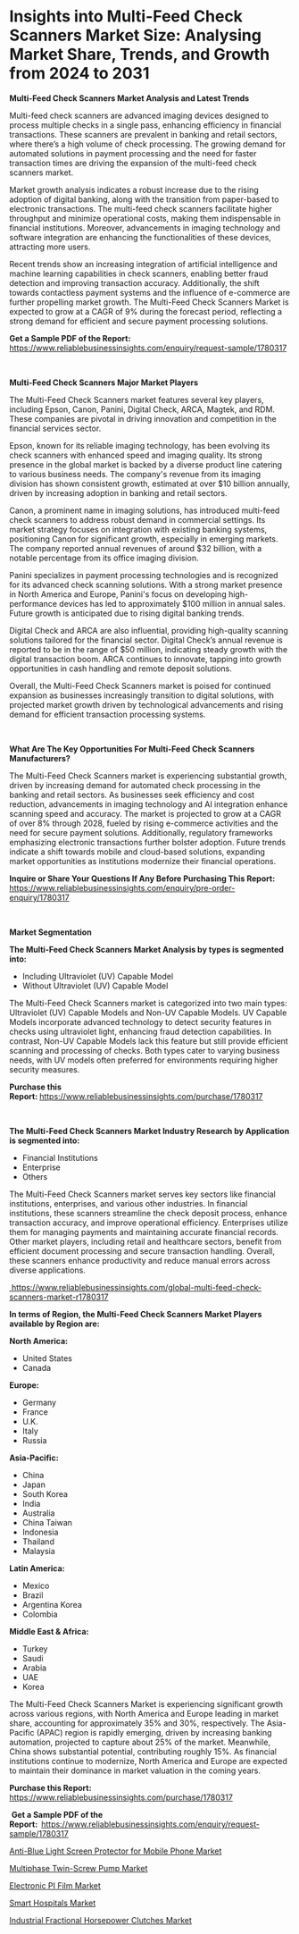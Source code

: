 <p><h1>Insights into Multi-Feed Check Scanners Market Size: Analysing Market Share, Trends, and Growth from 2024 to 2031</h1></p><p><strong>Multi-Feed Check Scanners Market Analysis and Latest Trends</strong></p>
<p><p>Multi-feed check scanners are advanced imaging devices designed to process multiple checks in a single pass, enhancing efficiency in financial transactions. These scanners are prevalent in banking and retail sectors, where there’s a high volume of check processing. The growing demand for automated solutions in payment processing and the need for faster transaction times are driving the expansion of the multi-feed check scanners market.</p><p>Market growth analysis indicates a robust increase due to the rising adoption of digital banking, along with the transition from paper-based to electronic transactions. The multi-feed check scanners facilitate higher throughput and minimize operational costs, making them indispensable in financial institutions. Moreover, advancements in imaging technology and software integration are enhancing the functionalities of these devices, attracting more users.</p><p>Recent trends show an increasing integration of artificial intelligence and machine learning capabilities in check scanners, enabling better fraud detection and improving transaction accuracy. Additionally, the shift towards contactless payment systems and the influence of e-commerce are further propelling market growth. The Multi-Feed Check Scanners Market is expected to grow at a CAGR of 9% during the forecast period, reflecting a strong demand for efficient and secure payment processing solutions.</p></p>
<p><strong>Get a Sample PDF of the Report:&nbsp;</strong> <a href="https://www.reliablebusinessinsights.com/enquiry/request-sample/1780317?utm_campaign=118&utm_medium=2&utm_source=Github&utm_content=ia&utm_term=29102024&utm_id=multi-feed-check-scanners">https://www.reliablebusinessinsights.com/enquiry/request-sample/1780317</a></p>
<p>&nbsp;</p>
<p><strong>Multi-Feed Check Scanners Major Market Players</strong></p>
<p><p>The Multi-Feed Check Scanners market features several key players, including Epson, Canon, Panini, Digital Check, ARCA, Magtek, and RDM. These companies are pivotal in driving innovation and competition in the financial services sector.</p><p>Epson, known for its reliable imaging technology, has been evolving its check scanners with enhanced speed and imaging quality. Its strong presence in the global market is backed by a diverse product line catering to various business needs. The company's revenue from its imaging division has shown consistent growth, estimated at over $10 billion annually, driven by increasing adoption in banking and retail sectors.</p><p>Canon, a prominent name in imaging solutions, has introduced multi-feed check scanners to address robust demand in commercial settings. Its market strategy focuses on integration with existing banking systems, positioning Canon for significant growth, especially in emerging markets. The company reported annual revenues of around $32 billion, with a notable percentage from its office imaging division.</p><p>Panini specializes in payment processing technologies and is recognized for its advanced check scanning solutions. With a strong market presence in North America and Europe, Panini's focus on developing high-performance devices has led to approximately $100 million in annual sales. Future growth is anticipated due to rising digital banking trends.</p><p>Digital Check and ARCA are also influential, providing high-quality scanning solutions tailored for the financial sector. Digital Check’s annual revenue is reported to be in the range of $50 million, indicating steady growth with the digital transaction boom. ARCA continues to innovate, tapping into growth opportunities in cash handling and remote deposit solutions.</p><p>Overall, the Multi-Feed Check Scanners market is poised for continued expansion as businesses increasingly transition to digital solutions, with projected market growth driven by technological advancements and rising demand for efficient transaction processing systems.</p></p>
<p>&nbsp;</p>
<p><strong>What Are The Key Opportunities For Multi-Feed Check Scanners Manufacturers?</strong></p>
<p><p>The Multi-Feed Check Scanners market is experiencing substantial growth, driven by increasing demand for automated check processing in the banking and retail sectors. As businesses seek efficiency and cost reduction, advancements in imaging technology and AI integration enhance scanning speed and accuracy. The market is projected to grow at a CAGR of over 8% through 2028, fueled by rising e-commerce activities and the need for secure payment solutions. Additionally, regulatory frameworks emphasizing electronic transactions further bolster adoption. Future trends indicate a shift towards mobile and cloud-based solutions, expanding market opportunities as institutions modernize their financial operations.</p></p>
<p><strong>Inquire or Share Your Questions If Any Before Purchasing This Report:</strong> <a href="https://www.reliablebusinessinsights.com/enquiry/pre-order-enquiry/1780317?utm_campaign=118&utm_medium=2&utm_source=Github&utm_content=ia&utm_term=29102024&utm_id=multi-feed-check-scanners">https://www.reliablebusinessinsights.com/enquiry/pre-order-enquiry/1780317</a></p>
<p>&nbsp;</p>
<p><strong>Market Segmentation</strong></p>
<p><strong>The Multi-Feed Check Scanners Market Analysis by types is segmented into:</strong></p>
<p><ul><li>Including Ultraviolet (UV) Capable Model</li><li>Without Ultraviolet (UV) Capable Model</li></ul></p>
<p><p>The Multi-Feed Check Scanners market is categorized into two main types: Ultraviolet (UV) Capable Models and Non-UV Capable Models. UV Capable Models incorporate advanced technology to detect security features in checks using ultraviolet light, enhancing fraud detection capabilities. In contrast, Non-UV Capable Models lack this feature but still provide efficient scanning and processing of checks. Both types cater to varying business needs, with UV models often preferred for environments requiring higher security measures.</p></p>
<p><strong>Purchase this Report:&nbsp;</strong><a href="https://www.reliablebusinessinsights.com/purchase/1780317?utm_campaign=118&utm_medium=2&utm_source=Github&utm_content=ia&utm_term=29102024&utm_id=multi-feed-check-scanners">https://www.reliablebusinessinsights.com/purchase/1780317</a></p>
<p>&nbsp;</p>
<p><strong>The Multi-Feed Check Scanners Market Industry Research by Application is segmented into:</strong></p>
<p><ul><li>Financial Institutions</li><li>Enterprise</li><li>Others</li></ul></p>
<p><p>The Multi-Feed Check Scanners market serves key sectors like financial institutions, enterprises, and various other industries. In financial institutions, these scanners streamline the check deposit process, enhance transaction accuracy, and improve operational efficiency. Enterprises utilize them for managing payments and maintaining accurate financial records. Other market players, including retail and healthcare sectors, benefit from efficient document processing and secure transaction handling. Overall, these scanners enhance productivity and reduce manual errors across diverse applications.</p></p>
<p><a href="https://www.reliablebusinessinsights.com/global-multi-feed-check-scanners-market-r1780317?utm_campaign=118&utm_medium=2&utm_source=Github&utm_content=ia&utm_term=29102024&utm_id=multi-feed-check-scanners">&nbsp;https://www.reliablebusinessinsights.com/global-multi-feed-check-scanners-market-r1780317</a></p>
<p><strong>In terms of Region, the Multi-Feed Check Scanners Market Players available by Region are:</strong></p>
<p>
    <p> <strong> North America: </strong>
        <ul>
            <li>United States</li>
            <li>Canada</li>
        </ul>
        </p> 
    <p> <strong> Europe: </strong>
        <ul>
            <li>Germany</li>
            <li>France</li>
            <li>U.K.</li>
            <li>Italy</li>
            <li>Russia</li>
        </ul>
        </p> 
    <p> <strong> Asia-Pacific: </strong>
        <ul>
            <li>China</li>
            <li>Japan</li>
            <li>South Korea</li>
            <li>India</li>
            <li>Australia</li>
            <li>China Taiwan</li>
            <li>Indonesia</li>
            <li>Thailand</li>
            <li>Malaysia</li>
        </ul>
        </p> 
    <p> <strong> Latin America: </strong>
        <ul>
            <li>Mexico</li>
            <li>Brazil</li>
            <li>Argentina Korea</li>
            <li>Colombia</li>
        </ul>
        </p> 
    <p> <strong> Middle East & Africa: </strong>
        <ul>
            <li>Turkey</li>
            <li>Saudi</li>
            <li>Arabia</li>
            <li>UAE</li>
            <li>Korea</li>
        </ul>
    </p>
    </p>
<p><p>The Multi-Feed Check Scanners Market is experiencing significant growth across various regions, with North America and Europe leading in market share, accounting for approximately 35% and 30%, respectively. The Asia-Pacific (APAC) region is rapidly emerging, driven by increasing banking automation, projected to capture about 25% of the market. Meanwhile, China shows substantial potential, contributing roughly 15%. As financial institutions continue to modernize, North America and Europe are expected to maintain their dominance in market valuation in the coming years.</p></p>
<p><strong>Purchase this Report: </strong><a href="https://www.reliablebusinessinsights.com/purchase/1780317?utm_campaign=118&utm_medium=2&utm_source=Github&utm_content=ia&utm_term=29102024&utm_id=multi-feed-check-scanners">https://www.reliablebusinessinsights.com/purchase/1780317</a></p>
<p>&nbsp;<strong>Get a Sample PDF of the Report:&nbsp;&nbsp;</strong><a href="https://www.reliablebusinessinsights.com/enquiry/request-sample/1780317?utm_campaign=118&utm_medium=2&utm_source=Github&utm_content=ia&utm_term=29102024&utm_id=multi-feed-check-scanners">https://www.reliablebusinessinsights.com/enquiry/request-sample/1780317</a></p>
<p><strong></strong></p>
<p><p><a href="https://github.com/avilarotedlowkog/Market-Research-Report-List-1/blob/main/anti-blue-light-screen-protector-for-mobile-phone-market.md?utm_campaign=118&utm_medium=2&utm_source=Github&utm_content=ia&utm_term=29102024&utm_id=multi-feed-check-scanners">Anti-Blue Light Screen Protector for Mobile Phone Market</a></p><p><a href="https://issuu.com/reportprime-2/docs/multiphase-twin-screw-pump-market-s_fac1a4fe30ced5?utm_campaign=118&utm_medium=2&utm_source=Github&utm_content=ia&utm_term=29102024&utm_id=multi-feed-check-scanners">Multiphase Twin-Screw Pump Market</a></p><p><a href="https://github.com/fadrijbtavist/Market-Research-Report-List-1/blob/main/electronic-pi-film-market.md?utm_campaign=118&utm_medium=2&utm_source=Github&utm_content=ia&utm_term=29102024&utm_id=multi-feed-check-scanners">Electronic PI Film Market</a></p><p><a href="https://www.linkedin.com/pulse/smart-hospitals-market-essentials-key-players-demand-drivers-dqmsc?utm_campaign=118&utm_medium=2&utm_source=Github&utm_content=ia&utm_term=29102024&utm_id=multi-feed-check-scanners">Smart Hospitals Market</a></p><p><a href="https://issuu.com/reportprime-2/docs/industrial-fractional-horsepower-cl_75c3eaf8c9898f?utm_campaign=118&utm_medium=2&utm_source=Github&utm_content=ia&utm_term=29102024&utm_id=multi-feed-check-scanners">Industrial Fractional Horsepower Clutches Market</a></p></p>